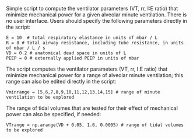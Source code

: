 Simple script to compute the ventilator parameters (VT, rr, I:E ratio) that minimize mechanical power for a given alveolar minute ventilation. There is no user interface. Users should specify the following parameters directly in the script:

```
E = 10  # total respiratory elastance in units of mbar / L
R = 8 # total airway resistance, including tube resistance, in units of mbar / L / s
VD = 0.2 # anatomical dead space in units of L
PEEP = 0 # externally applied PEEP in units of mbar
```

The script computes the ventilator parameters (VT, rr, I:E ratio) that minimize mechanical power for a range of alveolar minute ventilation; this range can also be edited directly in the script: 

```
Vminrange = [5,6,7,8,9,10,11,12,13,14,15] # range of minute ventilation to be explored
```
The range of tidal volumes that are tested for their effect of mechanical power can also be specified, if needed:
```
VTrange = np.arange(VD + 0.05, 1.6, 0.0005) # range of tidal volumes to be explored
```
